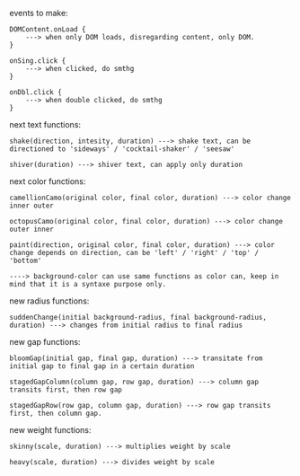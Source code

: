 events to make:

    DOMContent.onLoad {
        ---> when only DOM loads, disregarding content, only DOM.
    }

    onSing.click {
        ---> when clicked, do smthg
    }

    onDbl.click {
        ---> when double clicked, do smthg
    }



next text functions: 

    shake(direction, intesity, duration) ---> shake text, can be directioned to 'sideways' / 'cocktail-shaker' / 'seesaw'

    shiver(duration) ---> shiver text, can apply only duration



next color functions:

    camellionCamo(original color, final color, duration) ---> color change inner outer 

    octopusCamo(original color, final color, duration) ---> color change outer inner

    paint(direction, original color, final color, duration) ---> color change depends on direction, can be 'left' / 'right' / 'top' / 'bottom'

    ----> background-color can use same functions as color can, keep in mind that it is a syntaxe purpose only.



new radius functions:

    suddenChange(initial background-radius, final background-radius, duration) ---> changes from initial radius to final radius



new gap functions: 

    bloomGap(initial gap, final gap, duration) ---> transitate from initial gap to final gap in a certain duration

    stagedGapColumn(column gap, row gap, duration) ---> column gap transits first, then row gap 

    stagedGapRow(row gap, column gap, duration) ---> row gap transits first, then column gap.



new weight functions:

    skinny(scale, duration) ---> multiplies weight by scale 

    heavy(scale, duration) ---> divides weight by scale